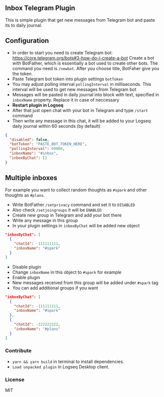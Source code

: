 ## Inbox Telegram Plugin
This is simple plugin that get new messages from Telegram bot and paste its to daily journal.

## Configuration
- In order to start you need to create Telegram bot: https://core.telegram.org/bots#3-how-do-i-create-a-bot
Create a bot with BotFather, which is essentially a bot used to create other bots. The command you need is `/newbot`. After you choose title, BotFaher give you the token. 
- Paste Telegram bot token into plugin settings `botToken`
- You may adjust polling interval `pollingInterval` in milliseconds. This interval will be used to get new messages from Telegram bot
- Messages will be pasted in daily journal into block with text, specified in `inboxName` property. Replace it in case of neccessary
- **Restart plugin in Logseq**
- After that just open chat with your bot in Telegram and type `/start` command
- Then write any message in this chat, it will be added to your Logseq daily journal within 60 seconds (by default)

```json
{
  "disabled": false,
  "botToken": "PASTE_BOT_TOKEN_HERE",
  "pollingInterval": 60000,
  "inboxName": "#inbox",
  "inboxByChat": []
}
```

## Multiple inboxes
For example you want to collect random thoughts as `#spark` and other thoughts as `#plans`.
- Write BotFather `/setprivacy` command and set it to `DISABLED`
- Also check `/setjoingroups` it will be `ENABLED`
- Create new group in Telegram and add your bot there
- Write any message in this group
- In your plugin settings in `inboxByChat` will be added new object
```json
"inboxByChat": [
  {
    "chatId": -111111111,
    "inboxName": "#spark"
  }
]
```
- Disable plugin
- Change `inboxName` in this object to `#spark` for example
- Enable plugin
- New messages received from this group will be added under `#spark` tag
- You can add additional groups if you want
```json
"inboxByChat": [
  {
    "chatId": -111111111,
    "inboxName": "#spark"
  },
  {
    "chatId": -222222222,
    "inboxName": "#plans"
  }
]
```

### Contribute
- `yarn && yarn build` in terminal to install dependencies.
- `Load unpacked plugin` in Logseq Desktop client.

### License
MIT
